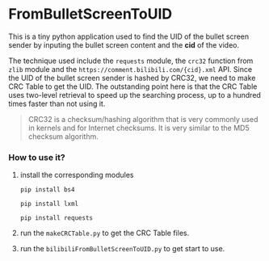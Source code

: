 # FromBulletScreenToUID

This is a tiny python application used to find the UID of the bullet screen sender by inputing the bullet screen content and the **cid** of the video. 

The technique used include the `requests` module, the `crc32` function from `zlib` module and the `https://comment.bilibili.com/{cid}.xml` API. Since the UID of the bullet screen sender is hashed by CRC32, we need to make CRC Table to get the UID. The outstanding point here is that the CRC Table uses two-level retrieval to speed up the searching process, up to a hundred times faster than not using it.

> CRC32 is a checksum/hashing algorithm that is very commonly used in kernels and for Internet checksums. It is very similar to the MD5 checksum algorithm. 

### How to use it?

1. install the corresponding modules

    `pip install bs4`
    
    `pip install lxml`
    
    `pip install requests`
    
2. run the `makeCRCTable.py` to get the CRC Table files.

3. run the `bilibiliFromBulletScreenToUID.py` to get start to use.
